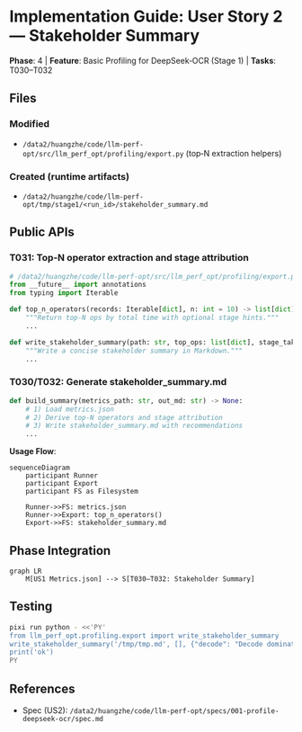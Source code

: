 # Implementation Guide: User Story 2 — Stakeholder Summary

**Phase**: 4 | **Feature**: Basic Profiling for DeepSeek‑OCR (Stage 1) | **Tasks**: T030–T032

## Files

### Modified
- `/data2/huangzhe/code/llm-perf-opt/src/llm_perf_opt/profiling/export.py` (top‑N extraction helpers)

### Created (runtime artifacts)
- `/data2/huangzhe/code/llm-perf-opt/tmp/stage1/<run_id>/stakeholder_summary.md`

## Public APIs

### T031: Top‑N operator extraction and stage attribution

```python
# /data2/huangzhe/code/llm-perf-opt/src/llm_perf_opt/profiling/export.py
from __future__ import annotations
from typing import Iterable

def top_n_operators(records: Iterable[dict], n: int = 10) -> list[dict]:
    """Return top‑N ops by total time with optional stage hints."""
    ...

def write_stakeholder_summary(path: str, top_ops: list[dict], stage_takeaways: dict[str, str]) -> None:
    """Write a concise stakeholder summary in Markdown."""
    ...
```

### T030/T032: Generate stakeholder_summary.md

```python
def build_summary(metrics_path: str, out_md: str) -> None:
    # 1) Load metrics.json
    # 2) Derive top‑N operators and stage attribution
    # 3) Write stakeholder_summary.md with recommendations
    ...
```

**Usage Flow**:

```mermaid
sequenceDiagram
    participant Runner
    participant Export
    participant FS as Filesystem

    Runner->>FS: metrics.json
    Runner->>Export: top_n_operators()
    Export->>FS: stakeholder_summary.md
```

## Phase Integration

```mermaid
graph LR
    M[US1 Metrics.json] --> S[T030–T032: Stakeholder Summary]
```

## Testing

```bash
pixi run python - <<'PY'
from llm_perf_opt.profiling.export import write_stakeholder_summary
write_stakeholder_summary('/tmp/tmp.md', [], {"decode": "Decode dominated by attention"})
print('ok')
PY
```

## References
- Spec (US2): `/data2/huangzhe/code/llm-perf-opt/specs/001-profile-deepseek-ocr/spec.md`
